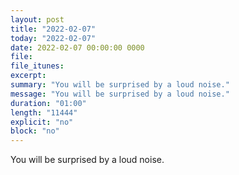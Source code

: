 ```yaml
---
layout: post
title: "2022-02-07"
today: "2022-02-07"
date: 2022-02-07 00:00:00 0000
file:
file_itunes:
excerpt:
summary: "You will be surprised by a loud noise."
message: "You will be surprised by a loud noise."
duration: "01:00"
length: "11444"
explicit: "no"
block: "no"
---
```

You will be surprised by a loud noise.


